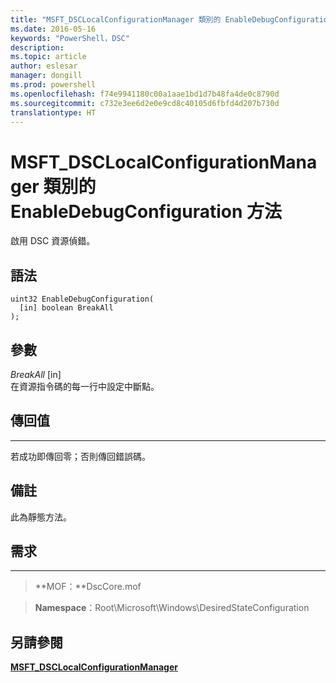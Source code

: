```yaml
---
title: "MSFT_DSCLocalConfigurationManager 類別的 EnableDebugConfiguration 方法"
ms.date: 2016-05-16
keywords: "PowerShell，DSC"
description: 
ms.topic: article
author: eslesar
manager: dongill
ms.prod: powershell
ms.openlocfilehash: f74e9941180c00a1aae1bd1d7b48fa4de0c8790d
ms.sourcegitcommit: c732e3ee6d2e0e9cd8c40105d6fbfd4d207b730d
translationtype: HT
---
```

# <a name="enabledebugconfiguration-method-of-the-msftdsclocalconfigurationmanager-class"></a>MSFT_DSCLocalConfigurationManager 類別的 EnableDebugConfiguration 方法

啟用 DSC 資源偵錯。

<a name="syntax"></a>語法
------

```mof
uint32 EnableDebugConfiguration(
  [in] boolean BreakAll
);
```

<a name="parameters"></a>參數
----------

*BreakAll* \[in\]  
在資源指令碼的每一行中設定中斷點。

## <a name="return-value"></a>傳回值
------------

若成功即傳回零；否則傳回錯誤碼。

## <a name="remarks"></a>備註

此為靜態方法。

## <a name="requirements"></a>需求
------------
>**MOF：**DscCore.mof

>**Namespace**：Root\Microsoft\Windows\DesiredStateConfiguration


## <a name="see-also"></a>另請參閱


[**MSFT_DSCLocalConfigurationManager**](msft-dsclocalconfigurationmanager.md)
 

 



